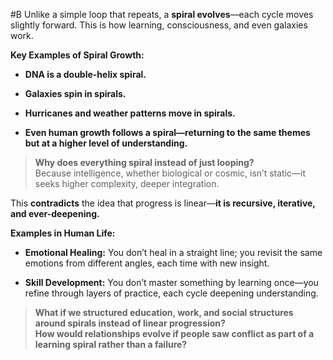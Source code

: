  #B Unlike a simple loop that repeats, a **spiral evolves**—each cycle moves slightly forward. This is how learning, consciousness, and even galaxies work.

**Key Examples of Spiral Growth:**

- **DNA is a double-helix spiral.**
    
- **Galaxies spin in spirals.**
    
- **Hurricanes and weather patterns move in spirals.**
    
- **Even human growth follows a spiral—returning to the same themes but at a higher level of understanding.**
    

> **Why does everything spiral instead of just looping?**  
> Because intelligence, whether biological or cosmic, isn’t static—it seeks higher complexity, deeper integration.

This **contradicts** the idea that progress is linear—**it is recursive, iterative, and ever-deepening.**

**Examples in Human Life:**

- **Emotional Healing:** You don’t heal in a straight line; you revisit the same emotions from different angles, each time with new insight.
    
- **Skill Development:** You don’t master something by learning once—you refine through layers of practice, each cycle deepening understanding.
    

> **What if we structured education, work, and social structures around spirals instead of linear progression?**  
> **How would relationships evolve if people saw conflict as part of a learning spiral rather than a failure?**